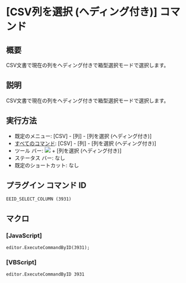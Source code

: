 # \[CSV列を選択 (ヘディング付き)\] コマンド

## 概要

CSV文書で現在の列をヘディング付きで箱型選択モードで選択します。

## 説明

CSV文書で現在の列をヘディング付きで箱型選択モードで選択します。

## 実行方法

- 既定のメニュー: \[CSV\] - \[列\] - \[列を選択 (ヘディング付き)\]
- [すべてのコマンド](../../glossary/allcommands): \[CSV\] - \[列\] - \[列を選択 (ヘディング付き)\]
- ツール バー: ![](../../images/columns_separators..png) \+ \[列を選択 (ヘディング付き)\]
- ステータス バー: なし
- 既定のショートカット: なし

## プラグイン コマンド ID

```
EEID_SELECT_COLUMN (3931)
```

## マクロ

### \[JavaScript\]

```
editor.ExecuteCommandByID(3931);
```

### \[VBScript\]

```
editor.ExecuteCommandByID 3931
```
